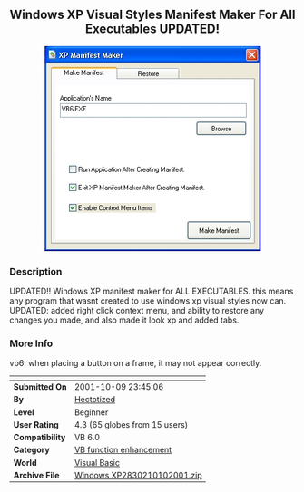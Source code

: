 ﻿<div align="center">

## Windows XP Visual Styles Manifest Maker For All Executables UPDATED\!

<img src="PIC20011010329522682.jpg">
</div>

### Description

UPDATED!! Windows XP manifest maker for ALL EXECUTABLES. this means any program that wasnt created to use windows xp visual styles now can. UPDATED: added right click context menu, and ability to restore any changes you made, and also made it look xp and added tabs.
 
### More Info
 
vb6: when placing a button on a frame, it may not appear correctly.


<span>             |<span>
---                |---
**Submitted On**   |2001-10-09 23:45:06
**By**             |[Hectotized](https://github.com/Planet-Source-Code/PSCIndex/blob/master/ByAuthor/hectotized.md)
**Level**          |Beginner
**User Rating**    |4.3 (65 globes from 15 users)
**Compatibility**  |VB 6\.0
**Category**       |[VB function enhancement](https://github.com/Planet-Source-Code/PSCIndex/blob/master/ByCategory/vb-function-enhancement__1-25.md)
**World**          |[Visual Basic](https://github.com/Planet-Source-Code/PSCIndex/blob/master/ByWorld/visual-basic.md)
**Archive File**   |[Windows XP2830210102001\.zip](https://github.com/Planet-Source-Code/hectotized-windows-xp-visual-styles-manifest-maker-for-all-executables-updated__1-27928/archive/master.zip)








